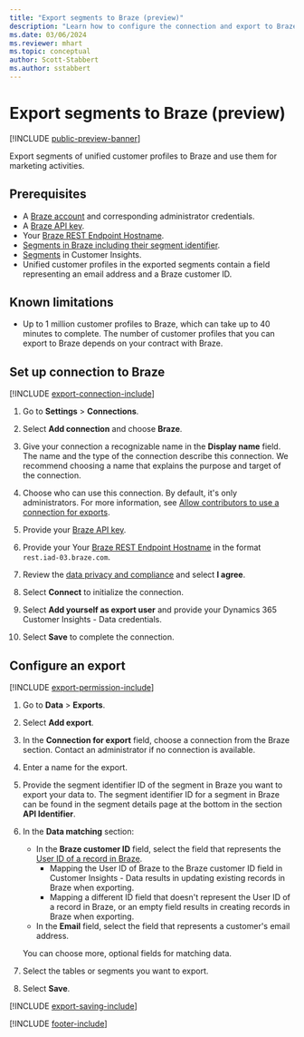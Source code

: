 ```yaml
---
title: "Export segments to Braze (preview)"
description: "Learn how to configure the connection and export to Braze."
ms.date: 03/06/2024
ms.reviewer: mhart
ms.topic: conceptual
author: Scott-Stabbert
ms.author: sstabbert
---
```


# Export segments to Braze (preview)

[!INCLUDE [public-preview-banner](includes/public-preview-banner.md)]

Export segments of unified customer profiles to Braze and use them for marketing activities.

## Prerequisites

- A [Braze account](https://www.braze.com/) and corresponding administrator credentials.
- A [Braze API key](https://www.braze.com/docs/api/basics/).
- Your [Braze REST Endpoint Hostname](https://www.braze.com/docs/api/basics/#api-definitions).
- [Segments in Braze including their segment identifier](https://www.braze.com/docs/user_guide/engagement_tools/segments/creating_a_segment#creating-a-segment). 
- [Segments](segments.md) in Customer Insights.
- Unified customer profiles in the exported segments contain a field representing an email address and a Braze customer ID.

## Known limitations

- Up to 1 million customer profiles to Braze, which can take up to 40 minutes to complete. The number of customer profiles that you can export to Braze depends on your contract with Braze.

## Set up connection to Braze

[!INCLUDE [export-connection-include](includes/export-connection-admn.md)]

1. Go to **Settings** > **Connections**.

1. Select **Add connection** and choose **Braze**.

1. Give your connection a recognizable name in the **Display name** field. The name and the type of the connection describe this connection. We recommend choosing a name that explains the purpose and target of the connection.

1. Choose who can use this connection. By default, it's only administrators. For more information, see [Allow contributors to use a connection for exports](connections.md#allow-contributors-to-use-a-connection-for-exports).

1. Provide your [Braze API key](https://www.braze.com/docs/api/basics/).
   
1. Provide your Your [Braze REST Endpoint Hostname](https://www.braze.com/docs/api/basics/#api-definitions) in the format `rest.iad-03.braze.com`.

1. Review the [data privacy and compliance](connections.md#data-privacy-and-compliance) and select **I agree**.

1. Select **Connect** to initialize the connection.

1. Select **Add yourself as export user** and provide your Dynamics 365 Customer Insights - Data credentials.

1. Select **Save** to complete the connection.

## Configure an export

[!INCLUDE [export-permission-include](includes/export-permission.md)]

1. Go to **Data** > **Exports**.

1. Select **Add export**.

1. In the **Connection for export** field, choose a connection from the Braze section. Contact an administrator if no connection is available.

1. Enter a name for the export.

1. Provide the segment identifier ID of the segment in Braze you want to export your data to. The segment identifier ID for a segment in Braze can be found in the segment details page at the bottom in the section **API Identifier**.

1. In the **Data matching** section:
   - In the **Braze customer ID** field, select the field that represents the [User ID of a record in Braze](https://www.braze.com/docs/developer_guide/platform_integration_guides/web/analytics/setting_user_ids#suggested-user-id-naming-convention).
     - Mapping the User ID of Braze to the Braze customer ID field in Customer Insights - Data results in updating existing records in Braze when exporting.
     - Mapping a different ID field that doesn't represent the User ID of a record in Braze, or an empty field results in creating records in Braze when exporting.
   - In the **Email** field, select the field that represents a customer's email address.

   You can choose more, optional fields for matching data.

1. Select the tables or segments you want to export.

1. Select **Save**.

[!INCLUDE [export-saving-include](includes/export-saving.md)]

[!INCLUDE [footer-include](includes/footer-banner.md)]
